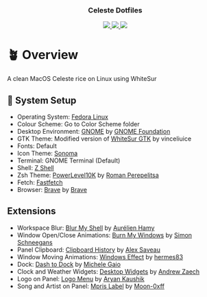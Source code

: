 <h3 align="center">
  Celeste  Dotfiles
</h3>

<p align="center">
  <a href="https://github.com/MiloLikeSkankUwU/celeste-dotfiles/stargazers">
    <img src="https://img.shields.io/github/stars/MiloLikeSkankUwU/celeste-dotfiles?style=for-the-badge&logo=starship&color=a6e3a1&logoColor=D9E0EE&labelColor=302D41">
  </a>
  <a href="https://github.com/MiloLikeSkankUwU/celeste-dotfiles/issues">
    <img src="https://img.shields.io/github/issues/MiloLikeSkankUwU/celeste-dotfiles?style=for-the-badge&logo=gitbook&color=fab387&logoColor=D9E0EE&labelColor=302D41">
  </a>
  <a href="https://github.com/MiloLikeSkankUwU/celeste-dotfiles/contributors">
    <img src="https://img.shields.io/github/contributors/MiloLikeSkankUwU/celeste-dotfiles?style=for-the-badge&logo=github&color=f38ba8&logoColor=D9E0EE&labelColor=302D41">
  </a>

  
# 🪴 Overview
A clean MacOS Celeste rice on Linux using WhiteSur

## 💜 System Setup
- Operating System: [Fedora Linux](https://fedoraproject.org/)
-  Colour Scheme: Go to Color Scheme folder
- Desktop Environment: [GNOME](https://www.gnome.org) by [GNOME Foundation](https://foundation.gnome.org)
-  GTK Theme: Modified version of [WhiteSur GTK](https://github.com/vinceliuice/WhiteSur-gtk-theme-GTK-Theme) by vinceliuice
- Fonts: Default
- Icon Theme: [Sonoma](https://github.com/USBA/Cupertino-Sonoma-iCons)
- Terminal: GNOME Terminal (Default)
- Shell: [Z Shell](https://www.zsh.org)
-  Zsh Theme: [PowerLevel10K](https://github.com/romkatv/powerlevel10k) by [Roman Perepelitsa](https://github.com/romkatv)
- Fetch: [Fastfetch](https://github.com/fastfetch-cli/fastfetch)
- Browser: [Brave](https://brave.com/) by [Brave](https://brave.com/)

## Extensions

- Workspace Blur: [Blur My Shell](https://github.com/aunetx/blur-my-shell) by [Aurélien Hamy](https://github.com/aunetx)
- Window Open/Close Animations: [Burn My Windows](https://github.com/Schneegans/Burn-My-Windows) by [Simon Schneegans](https://github.com/Schneegans)
- Panel Clipboard: [Clipboard History](https://github.com/SUPERCILEX/gnome-clipboard-history) by [Alex Saveau](https://github.com/SUPERCILEX)
- Window Moving Animations: [Windows Effect](https://github.com/hermes83/compiz-windows-effect) by [hermes83](https://github.com/hermes83)
-  Dock: [Dash to Dock](https://github.com/micheleg/dash-to-dock) by [Michele Gaio](https://github.com/micheleg)
-  Clock and Weather Widgets: [Desktop Widgets](https://gitlab.com/AndrewZaech/azclock) by [Andrew Zaech](https://gitlab.com/AndrewZaech)
-  Logo on Panel: [Logo Menu](https://github.com/Aryan20/Logomenu) by [Aryan Kaushik](https://github.com/Aryan20)
-  Song and Artist on Panel: [Mpris Label](https://github.com/Moon-0xff/gnome-mpris-label) by [Moon-0xff](https://github.com/Moon-0xff)
